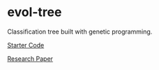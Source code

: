 # evol-tree

Classification tree built with genetic programming. 


[Starter Code](https://github.com/hmahajan99/DecisionTreeImplementation)

[Research Paper](https://www.sciencedirect.com/science/article/pii/S1877705811021862)